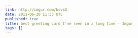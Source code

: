 ```yaml
---
link: http://imgur.com/bsvsU
date: 2011-06-20 11:35 UTC
published: true
title: best greeting card I've seen in a long time - Imgur
tags: []
---
```




